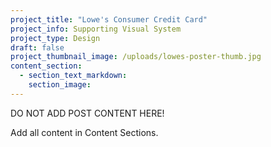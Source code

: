 ```yaml
---
project_title: "Lowe's Consumer Credit Card"
project_info: Supporting Visual System
project_type: Design
draft: false
project_thumbnail_image: /uploads/lowes-poster-thumb.jpg
content_section:
  - section_text_markdown:
    section_image:
---
```



DO NOT ADD POST CONTENT HERE!

Add all content in Content Sections.